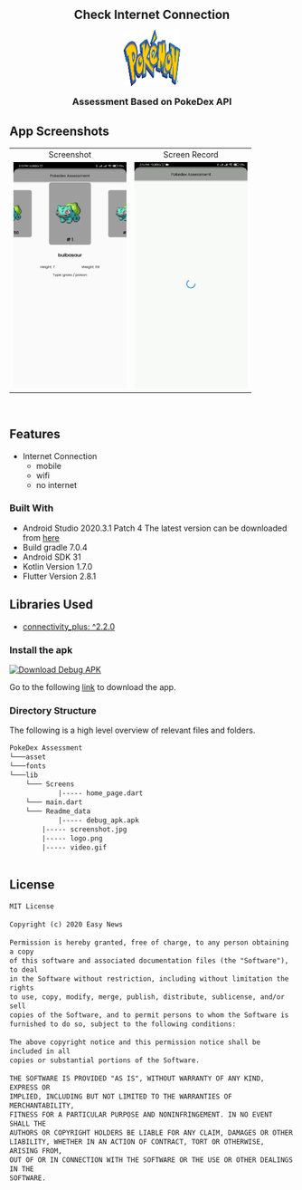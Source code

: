<h2 style="margin-bottom: 0;" align="center">Check Internet Connection</h2>

<p align="center">
<img src="https://github.com/emondd4/pokedex_assessment/blob/master/readme_data/logo.png" height="100" width="100">
<h3 style="margin-top: 0;" align="center">Assessment Based on PokeDex API</h3>
</p>
	
## App Screenshots
<table>
  <tr>
     <td align="center">Screenshot</td>
     <td align="center">Screen Record</td>
  </tr>
  <tr>
    <td valign="top"><img src="https://github.com/emondd4/pokedex_assessment/blob/master/readme_data/screenshot.jpg" height="400" width="200"></td>
    <td valign="top"><img src="https://github.com/emondd4/pokedex_assessment/blob/master/readme_data/video.gif" height="400" width="200"></td>
  </tr>
 </table>
 <br>


## Features

* Internet Connection
  * mobile
  * wifi
  * no internet

### Built With

* Android Studio 2020.3.1 Patch 4 The latest version can be downloaded from [here](https://developer.android.com/studio/)
* Build gradle 7.0.4
* Android SDK 31
* Kotlin Version 1.7.0
* Flutter Version 2.8.1

## Libraries Used
* [connectivity_plus: ^2.2.0](https://pub.dev/packages/connectivity_plus)

### Install the apk

<a href="https://github.com/emondd4/pokedex_assessment/blob/master/readme_data/app-debug.apk"><img alt="Download Debug APK" src="https://media-blog.cdnandroid.com/wp-content/uploads/sites/3/sites/3/2015/06/apk-1.png" width="185" height="70"/></a>

Go to the following [link](https://github.com/emondd4/pokedex_assessment/blob/master/readme_data/app-debug.apk) to download the app.

### Directory Structure

The following is a high level overview of relevant files and folders.

```
PokeDex Assessment
└───asset
└───fonts
└───lib
    └─── Screens
    		|----- home_page.dart
    └─── main.dart
    └─── Readme_data
    		|----- debug_apk.apk
		|----- screenshot.jpg
		|----- logo.png
		|----- video.gif
 
```

## License
```
MIT License

Copyright (c) 2020 Easy News

Permission is hereby granted, free of charge, to any person obtaining a copy
of this software and associated documentation files (the "Software"), to deal
in the Software without restriction, including without limitation the rights
to use, copy, modify, merge, publish, distribute, sublicense, and/or sell
copies of the Software, and to permit persons to whom the Software is
furnished to do so, subject to the following conditions:

The above copyright notice and this permission notice shall be included in all
copies or substantial portions of the Software.

THE SOFTWARE IS PROVIDED "AS IS", WITHOUT WARRANTY OF ANY KIND, EXPRESS OR
IMPLIED, INCLUDING BUT NOT LIMITED TO THE WARRANTIES OF MERCHANTABILITY,
FITNESS FOR A PARTICULAR PURPOSE AND NONINFRINGEMENT. IN NO EVENT SHALL THE
AUTHORS OR COPYRIGHT HOLDERS BE LIABLE FOR ANY CLAIM, DAMAGES OR OTHER
LIABILITY, WHETHER IN AN ACTION OF CONTRACT, TORT OR OTHERWISE, ARISING FROM,
OUT OF OR IN CONNECTION WITH THE SOFTWARE OR THE USE OR OTHER DEALINGS IN THE
SOFTWARE.
```
